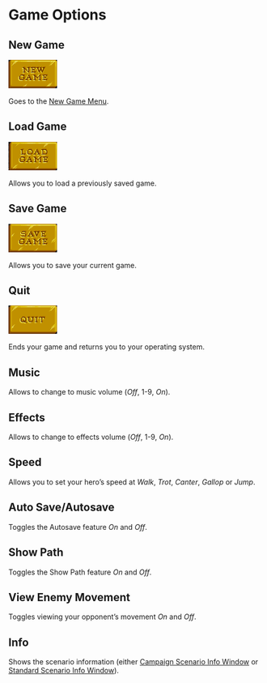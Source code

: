 # Game Options

## New Game

![New Game](./assets/new-game/enabled.png "New Game")

Goes to the [New Game Menu](/?selectedKind=NewGameMenu "New Game Menu").

## Load Game

![Load Game](./assets/load-game/enabled.png "Load Game")

Allows you to load a previously saved game.

## Save Game

![Save Game](./assets/save-game/enabled.png "Save Game")

Allows you to save your current game.

## Quit

![Quit](./assets/quit/enabled.png "Quit")

Ends your game and returns you to your operating system.

## Music

Allows to change to music volume (*Off*, 1-9, *On*).

## Effects

Allows to change to effects volume (*Off*, 1-9, *On*).

## Speed

Allows you to set your hero’s speed at *Walk*, *Trot*, *Canter*, *Gallop* or *Jump*.

## Auto Save/Autosave

Toggles the Autosave feature *On* and *Off*.

## Show Path

Toggles the Show Path feature *On* and *Off*.

## View Enemy Movement

Toggles viewing your opponent’s movement *On* and *Off*.

## Info

Shows the scenario information (either [Campaign Scenario Info Window](/?selectedKind=CampaignScenarioInfoWindow) or [Standard Scenario Info Window](/?selectedKind=StandardScenarioInfoWindow)).
